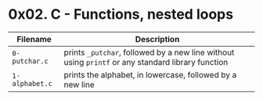 # 0x02. C - Functions, nested loops

| Filename | Description |
| --- | --- |
`0-putchar.c` | prints `_putchar`, followed by a new line without using `printf` or any standard library function
`1-alphabet.c` | prints the alphabet, in lowercase, followed by a new line